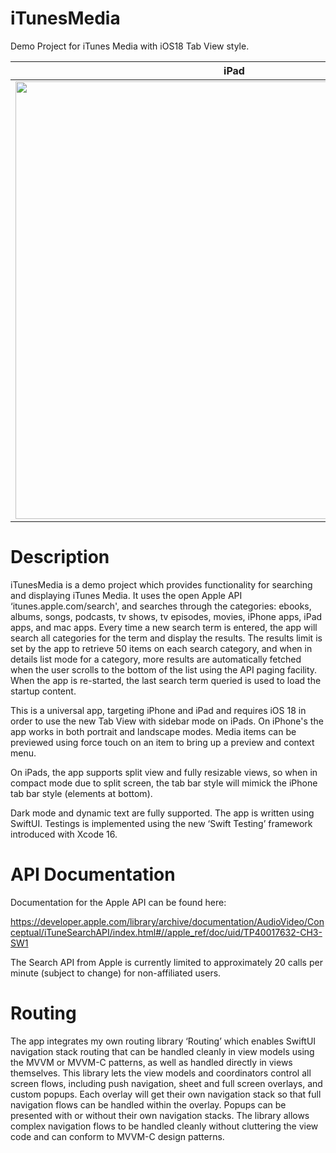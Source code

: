 # iTunesMedia
Demo Project for iTunes Media with iOS18 Tab View style.

iPad|iPhone
--|--
<img src="https://github.com/user-attachments/assets/db42e03c-9886-4efd-ad3c-c56288c35fff" width=700 />|<img src="https://github.com/user-attachments/assets/edb254bd-3065-4e0c-8143-ed66c2c7220d" width=228 />

# Description

iTunesMedia is a demo project which provides functionality for searching and displaying iTunes Media. It uses the open Apple API ‘itunes.apple.com/search', and searches through the categories: 
ebooks, albums, songs, podcasts, tv shows, tv episodes, movies, iPhone apps, iPad apps, and mac apps. Every time a new search term is entered, the app will search all categories for the term and display the results. The results limit is set by the app to retrieve 50 items on each search category, and when in details list mode for a category, more results are automatically fetched when the user scrolls to the bottom of the list using the API paging facility.  When the app is re-started, the last search term queried is used to load the startup content.

This is a universal app, targeting iPhone and iPad and requires iOS 18 in order to use the new Tab View with sidebar mode on iPads. On iPhone's the app works in both portrait and landscape modes. Media items can be previewed using force touch on an item to bring up a preview and context menu.

On iPads, the app supports split view and fully resizable views, so when in compact mode due to split screen, the tab bar style will mimick the iPhone tab bar style (elements at bottom).

Dark mode and dynamic text are fully supported.  The app is written using SwiftUI. Testings is implemented using the new ‘Swift Testing’ framework introduced with Xcode 16.

# API Documentation

Documentation for the Apple API can be found here:

https://developer.apple.com/library/archive/documentation/AudioVideo/Conceptual/iTuneSearchAPI/index.html#//apple_ref/doc/uid/TP40017632-CH3-SW1

The Search API from Apple is currently limited to approximately 20 calls per minute (subject to change) for non-affiliated users.

# Routing

The app integrates my own routing library ‘Routing’ which enables SwiftUI navigation stack routing that can be handled cleanly in view models using the MVVM or MVVM-C patterns, as well as handled directly in views themselves.  This library lets the view models and coordinators control all screen flows, including push navigation, sheet and full screen overlays, and custom popups.  Each overlay will get their own navigation stack so that full navigation flows can be handled within the overlay.  Popups can be presented with or without their own navigation stacks.  The library allows complex navigation flows to be handled cleanly without cluttering the view code and can conform to MVVM-C design patterns.
